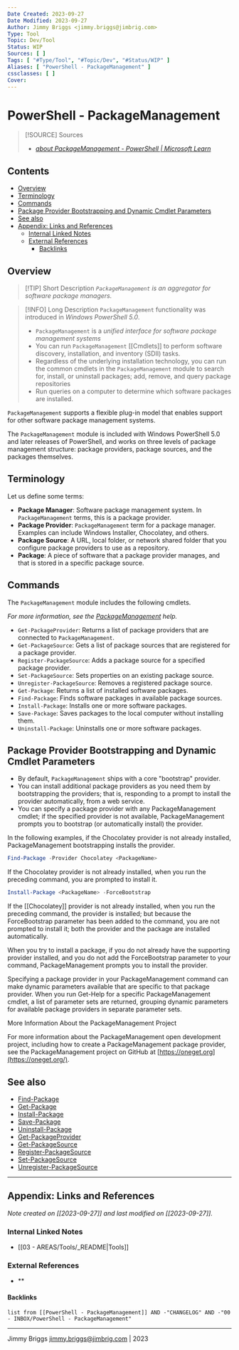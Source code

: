 ```yaml
---
Date Created: 2023-09-27
Date Modified: 2023-09-27
Author: Jimmy Briggs <jimmy.briggs@jimbrig.com>
Type: Tool
Topic: Dev/Tool
Status: WIP
Sources: [ ]
Tags: [ "#Type/Tool", "#Topic/Dev", "#Status/WIP" ]
Aliases: [ "PowerShell - PackageManagement" ]
cssclasses: [ ]
Cover:
---
```


# PowerShell - PackageManagement

> [!SOURCE] Sources
> - *[about PackageManagement - PowerShell | Microsoft Learn](https://learn.microsoft.com/en-us/powershell/module/microsoft.powershell.core/about/about_packagemanagement?view=powershell-7.4)*

## Contents

- [Overview](#overview)
- [Terminology](#terminology)
- [Commands](#commands)
- [Package Provider Bootstrapping and Dynamic Cmdlet Parameters](#package-provider-bootstrapping-and-dynamic-cmdlet-parameters)
- [See also](#see-also)
- [Appendix: Links and References](#appendix-links-and-references)
	- [Internal Linked Notes](#internal-linked-notes)
	- [External References](#external-references)
		- [Backlinks](#backlinks)


## Overview

> [!TIP] Short Description
> *`PackageManagement` is an aggregator for software package managers.*

> [!INFO] Long Description
> `PackageManagement` functionality was introduced in *Windows PowerShell 5.0*.
> - `PackageManagement` is a *unified interface for software package management systems*
> - You can run `PackageManagement` [[Cmdlets]] to perform software discovery, installation, and inventory (SDII) tasks. 
> - Regardless of the underlying installation technology, you can run the common cmdlets in the `PackageManagement` module to search for, install, or uninstall packages; add, remove, and query package repositories
> - Run queries on a computer to determine which software packages are installed.

`PackageManagement` supports a flexible plug-in model that enables support for other software package management systems.

The `PackageManagement` module is included with Windows PowerShell 5.0 and later releases of PowerShell, and works on three levels of package management structure: package providers, package sources, and the packages themselves. 

## Terminology

Let us define some terms:

- **Package Manager**: Software package management system. In `PackageManagement` terms, this is a package provider.
- **Package Provider**: `PackageManagement` term for a package manager. Examples can include Windows Installer, Chocolatey, and others.
- **Package Source**: A URL, local folder, or network shared folder that you configure package providers to use as a repository.
- **Package**: A piece of software that a package provider manages, and that is stored in a specific package source.

## Commands

The `PackageManagement` module includes the following cmdlets.

*For more information, see the [PackageManagement](https://learn.microsoft.com/en-us/powershell/module/packagemanagement) help.*

- `Get-PackageProvider`: Returns a list of package providers that are connected to `PackageManagement`.
- `Get-PackageSource`: Gets a list of package sources that are registered for a package provider.
- `Register-PackageSource`: Adds a package source for a specified package provider.
- `Set-PackageSource`: Sets properties on an existing package source.
- `Unregister-PackageSource`: Removes a registered package source.
- `Get-Package`: Returns a list of installed software packages.
- `Find-Package`: Finds software packages in available package sources.
- `Install-Package`: Installs one or more software packages.
- `Save-Package`: Saves packages to the local computer without installing them.
- `Uninstall-Package`: Uninstalls one or more software packages.

## Package Provider Bootstrapping and Dynamic Cmdlet Parameters

- By default, `PackageManagement` ships with a core "bootstrap" provider. 
- You can install additional package providers as you need them by bootstrapping the providers; that is, responding to a prompt to install the provider automatically, from a web service. 
- You can specify a package provider with any PackageManagement cmdlet; if the specified provider is not available, PackageManagement prompts you to bootstrap (or automatically install) the provider. 

In the following examples, if the Chocolatey provider is not already installed, PackageManagement bootstrapping installs the provider.

```powershell
Find-Package -Provider Chocolatey <PackageName>
```

If the Chocolatey provider is not already installed, when you run the preceding command, you are prompted to install it.

```powershell
Install-Package <PackageName> -ForceBootstrap
```

If the [[Chocolatey]] provider is not already installed, when you run the preceding command, the provider is installed; but because the ForceBootstrap parameter has been added to the command, you are not prompted to install it; both the provider and the package are installed automatically.

When you try to install a package, if you do not already have the supporting provider installed, and you do not add the ForceBootstrap parameter to your command, PackageManagement prompts you to install the provider.

Specifying a package provider in your PackageManagement command can make dynamic parameters available that are specific to that package provider. When you run Get-Help for a specific PackageManagement cmdlet, a list of parameter sets are returned, grouping dynamic parameters for available package providers in separate parameter sets.

More Information About the PackageManagement Project

For more information about the PackageManagement open development project, including how to create a PackageManagement package provider, see the PackageManagement project on GitHub at [https://oneget.org](https://oneget.org/).

## See also

- [Find-Package](https://learn.microsoft.com/en-us/powershell/module/packagemanagement/find-package)
- [Get-Package](https://learn.microsoft.com/en-us/powershell/module/packagemanagement/get-package)
- [Install-Package](https://learn.microsoft.com/en-us/powershell/module/packagemanagement/install-package)
- [Save-Package](https://learn.microsoft.com/en-us/powershell/module/packagemanagement/save-package)
- [Uninstall-Package](https://learn.microsoft.com/en-us/powershell/module/packagemanagement/uninstall-package)
- [Get-PackageProvider](https://learn.microsoft.com/en-us/powershell/module/packagemanagement/get-packageprovider)
- [Get-PackageSource](https://learn.microsoft.com/en-us/powershell/module/packagemanagement/get-packagesource)
- [Register-PackageSource](https://learn.microsoft.com/en-us/powershell/module/packagemanagement/register-packagesource)
- [Set-PackageSource](https://learn.microsoft.com/en-us/powershell/module/packagemanagement/set-packagesource)
- [Unregister-PackageSource](https://learn.microsoft.com/en-us/powershell/module/packagemanagement/unregister-packagesource)

***

## Appendix: Links and References

*Note created on [[2023-09-27]] and last modified on [[2023-09-27]].*

### Internal Linked Notes

- [[03 - AREAS/Tools/_README|Tools]]

### External References

- **

#### Backlinks

```dataview
list from [[PowerShell - PackageManagement]] AND -"CHANGELOG" AND -"00 - INBOX/PowerShell - PackageManagement"
```


***

Jimmy Briggs <jimmy.briggs@jimbrig.com> | 2023

